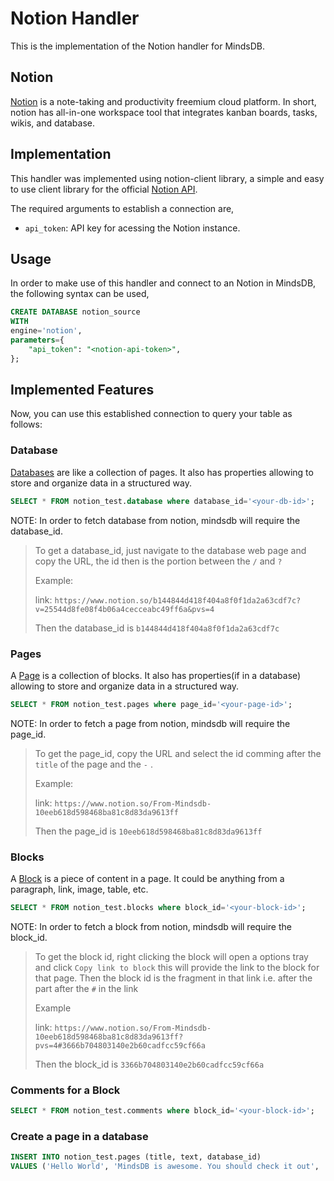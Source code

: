 # Notion Handler

This is the implementation of the Notion handler for MindsDB.

## Notion
[Notion](https://www.notion.so/help/guides/what-is-notion) is a note-taking and productivity freemium cloud platform.
In short, notion has all-in-one workspace tool that integrates kanban boards, tasks, wikis, and database.

## Implementation
This handler was implemented using notion-client library, a simple and easy to use client library for the official [Notion API](https://developers.notion.com/).


The required arguments to establish a connection are,
* `api_token`: API key for acessing the Notion instance.


## Usage
In order to make use of this handler and connect to an Notion in MindsDB, the following syntax can be used,

```sql
CREATE DATABASE notion_source
WITH
engine='notion',
parameters={
    "api_token": "<notion-api-token>",
};
```

## Implemented Features

Now, you can use this established connection to query your table as follows:

### Database

[Databases](https://developers.notion.com/reference/database) are like a collection of pages. It also has properties allowing to store and organize data in a structured way.

```sql
SELECT * FROM notion_test.database where database_id='<your-db-id>';
```

NOTE: In order to fetch database from notion, mindsdb will require the database_id.

> To get a database_id, just navigate to the database web page and copy the URL, the id then is the portion between the `/` and `?`
>
> Example:
>
> link: `https://www.notion.so/b144844d418f404a8f0f1da2a63cdf7c?v=25544d8fe08f4b06a4cecceabc49ff6a&pvs=4`
>
> Then the database_id is `b144844d418f404a8f0f1da2a63cdf7c`

### Pages

A [Page](https://developers.notion.com/reference/page) is a collection of blocks. It also has properties(if in a database) allowing to store and organize data in a structured way.

```sql
SELECT * FROM notion_test.pages where page_id='<your-page-id>';
```

NOTE: In order to fetch a page from notion, mindsdb will require the page_id.

> To get the page_id, copy the URL and select the id comming after the `title` of the page and the `-` .
>
> Example:
>
> link: `https://www.notion.so/From-Mindsdb-10eeb618d598468ba81c8d83da9613ff`
>
> Then the page_id is `10eeb618d598468ba81c8d83da9613ff`

### Blocks

A [Block](https://developers.notion.com/reference/block) is a piece of content in a page. It could be anything from a paragraph, link, image, table, etc.

```sql
SELECT * FROM notion_test.blocks where block_id='<your-block-id>';
```

NOTE: In order to fetch a block from notion, mindsdb will require the block_id.

> To get the block id, right clicking the block will open a options tray and click `Copy link to block` this will provide the link to the block for that page. Then the block id is the fragment in that link i.e. after the part after the `#` in the link
>
> Example
>
> link: `https://www.notion.so/From-Mindsdb-10eeb618d598468ba81c8d83da9613ff?pvs=4#3666b704803140e2b60cadfcc59cf66a`
>
> Then the block_id is `3366b704803140e2b60cadfcc59cf66a`

### Comments for a Block

```sql
SELECT * FROM notion_test.comments where block_id='<your-block-id>';
```

### Create a page in a database

```sql
INSERT INTO notion_test.pages (title, text, database_id)
VALUES ('Hello World', 'MindsDB is awesome. You should check it out', '<your-database-id>');
```
